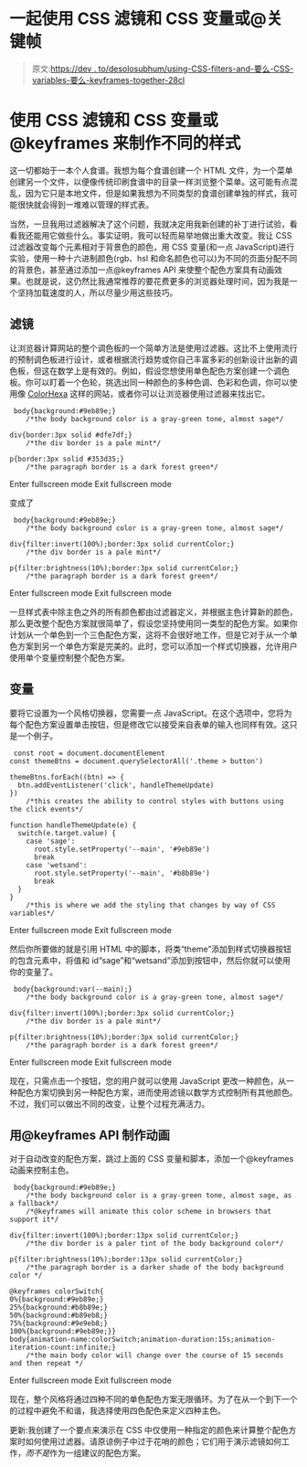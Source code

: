 # 一起使用 CSS 滤镜和 CSS 变量或@关键帧

> 原文:[https://dev . to/desolosubhum/using-CSS-filters-and-要么-CSS-variables-要么-keyframes-together-28cl](https://dev.to/desolosubhumus/using-css-filters-and-either-css-variables-or-keyframes-together-28cl)

# 使用 CSS 滤镜和 CSS 变量或@keyframes 来制作不同的样式

这一切都始于一本个人食谱。我想为每个食谱创建一个 HTML 文件，为一个菜单创建另一个文件，以便像传统印刷食谱中的目录一样浏览整个菜单。这可能有点混乱，因为它只是本地文件，但是如果我想为不同类型的食谱创建单独的样式，我可能很快就会得到一堆难以管理的样式表。

当然，一旦我用过滤器解决了这个问题，我就决定用我新创建的补丁进行试验，看看我还能用它做些什么。事实证明，我可以轻而易举地做出重大改变。我让 CSS 过滤器改变每个元素相对于背景色的颜色，用 CSS 变量(和一点 JavaScript)进行实验，使用一种十六进制颜色(rgb、hsl 和命名颜色也可以)为不同的页面分配不同的背景色，甚至通过添加一点@keyframes API 来使整个配色方案具有动画效果。也就是说，这仍然比我通常推荐的要花费更多的浏览器处理时间，因为我是一个坚持加载速度的人，所以尽量少用这些技巧。

## 滤镜

让浏览器计算网站的整个调色板的一个简单方法是使用过滤器。这比不上使用流行的预制调色板进行设计，或者根据流行趋势或你自己丰富多彩的创新设计出新的调色板，但这在数学上是有效的。例如，假设您想使用单色配色方案创建一个调色板。你可以盯着一个色轮，挑选出同一种颜色的多种色调、色彩和色调，你可以使用像 [ColorHexa](https://www.colorhexa.com) 这样的网站，或者你可以让浏览器使用过滤器来找出它。

```
 body{background:#9eb89e;}
    /*the body background color is a gray-green tone, almost sage*/

div{border:3px solid #dfe7df;}
    /*the div border is a pale mint*/

p{border:3px solid #353d35;}
    /*the paragraph border is a dark forest green*/ 
```

Enter fullscreen mode Exit fullscreen mode

变成了

```
 body{background:#9eb89e;}
    /*the body background color is a gray-green tone, almost sage*/

div{filter:invert(100%);border:3px solid currentColor;}
    /*the div border is a pale mint*/

p{filter:brightness(10%);border:3px solid currentColor;}
    /*the paragraph border is a dark forest green*/ 
```

Enter fullscreen mode Exit fullscreen mode

一旦样式表中除主色之外的所有颜色都由过滤器定义，并根据主色计算新的颜色，那么更改整个配色方案就很简单了，假设您坚持使用同一类型的配色方案。如果你计划从一个单色到一个三色配色方案，这将不会很好地工作，但是它对于从一个单色方案到另一个单色方案是完美的。此时，您可以添加一个样式切换器，允许用户使用单个变量控制整个配色方案。

## 变量

要将它设置为一个风格切换器，您需要一点 JavaScript。在这个选项中，您将为每个配色方案设置单击按钮，但是修改它以接受来自表单的输入也同样有效。这只是一个例子。

```
 const root = document.documentElement 
const themeBtns = document.querySelectorAll('.theme > button')

themeBtns.forEach((btn) => {
  btn.addEventListener('click', handleThemeUpdate)
})
    /*this creates the ability to control styles with buttons using the click events*/

function handleThemeUpdate(e) {
  switch(e.target.value) {
    case 'sage': 
      root.style.setProperty('--main', '#9eb89e')
      break
    case 'wetsand': 
      root.style.setProperty('--main', '#b8b89e')
      break
  }
}
    /*this is where we add the styling that changes by way of CSS variables*/ 
```

Enter fullscreen mode Exit fullscreen mode

然后你所要做的就是引用 HTML 中的脚本，将类“theme”添加到样式切换器按钮的包含元素中，将值和 id“sage”和“wetsand”添加到按钮中，然后你就可以使用你的变量了。

```
 body{background:var(--main);}
    /*the body background color is a gray-green tone, almost sage*/

div{filter:invert(100%);border:3px solid currentColor;}
    /*the div border is a pale mint*/

p{filter:brightness(10%);border:3px solid currentColor;}
    /*the paragraph border is a dark forest green*/ 
```

Enter fullscreen mode Exit fullscreen mode

现在，只需点击一个按钮，您的用户就可以使用 JavaScript 更改一种颜色，从一种配色方案切换到另一种配色方案，进而使用滤镜以数学方式控制所有其他颜色。不过，我们可以做出不同的改变，让整个过程充满活力。

## 用@keyframes API 制作动画

对于自动改变的配色方案，跳过上面的 CSS 变量和脚本，添加一个@keyframes 动画来控制主色。

```
 body{background:#9eb89e;}
    /*the body background color is a gray-green tone, almost sage, as a fallback*/
    /*@keyframes will animate this color scheme in browsers that support it*/

div{filter:invert(100%);border:13px solid currentColor;}
    /*the div border is a paler tint of the body background color*/

p{filter:brightness(10%);border:13px solid currentColor;}
    /*the paragraph border is a darker shade of the body background color */

@keyframes colorSwitch{
0%{background:#9eb89e;}
25%{background:#b8b89e;}
50%{background:#b89eb8;}
75%{background:#9e9eb8;}
100%{background:#9eb89e;}}
body{animation-name:colorSwitch;animation-duration:15s;animation-iteration-count:infinite;}
    /*the main body color will change over the course of 15 seconds and then repeat */ 
```

Enter fullscreen mode Exit fullscreen mode

现在，整个风格将通过四种不同的单色配色方案无限循环。为了在从一个到下一个的过程中避免不和谐，我选择使用四色配色来定义四种主色。

更新:我创建了一个要点来演示在 CSS 中仅使用一种指定的颜色来计算整个配色方案时如何使用过滤器。请原谅例子中过于花哨的颜色；它们用于演示滤镜如何工作，*而不是*作为一组建议的配色方案。